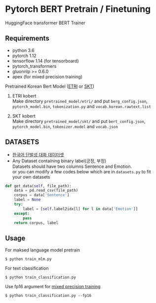 # Pytorch BERT Pretrain / Finetuning  
HuggingFace transformer BERT Trainer    

## Requirements
- python 3.6   
- pytorch 1.12  
- tensorflow 1.14 (for tensorboard)  
- pytorch_transformers  
- gluonnlp >= 0.6.0  
- apex (for mixed precision training)  


Pretrained Korean Bert Model ([ETRI](http://aiopen.etri.re.kr/service_dataset.php) or [SKT](http://aiopen.etri.re.kr/service_dataset.php))  
1. ETRI kobert  
Make directory `pretrained_model/etri/` and put `berg_config.json`, `pytorch_model.bin`, `tokenization.py` and `vocab.korean.rawtext.list`  

2. SKT kobert  
Make directory `pretrained_model/skt/` and put `bert_config.json`, `pytorch_model.bin`, `tokenizer.model` and `vocab.json`  

## DATASETS  
- [한국어 단발성 대화 데이터셋](http://aicompanion.or.kr/kor/tech/data.php)  
- Any Dataset containing binary label(긍정, 부정)  
Datasets should have two columns Sentence and Emotion.  
or you can modify a few codes below which are in `datasets.py` to fit your own datasets  
```python
def get_data(self, file_path):
    data = pd.read_csv(file_path)
    corpus = data['Sentence']
    label = None
    try:
        label = [self.label2idx[l] for l in data['Emotion']]
    except:
        pass
    return corpus, label
```

## Usage  
For maksed language model pretrain  
```
$ python train_mlm.py
```  
  
For text classification  
```
$ python train_classification.py
```  
  
Use fp16 argument for [mixed precision training](https://github.com/NVIDIA/apex)  
```
$ python train_classification.py --fp16
```

